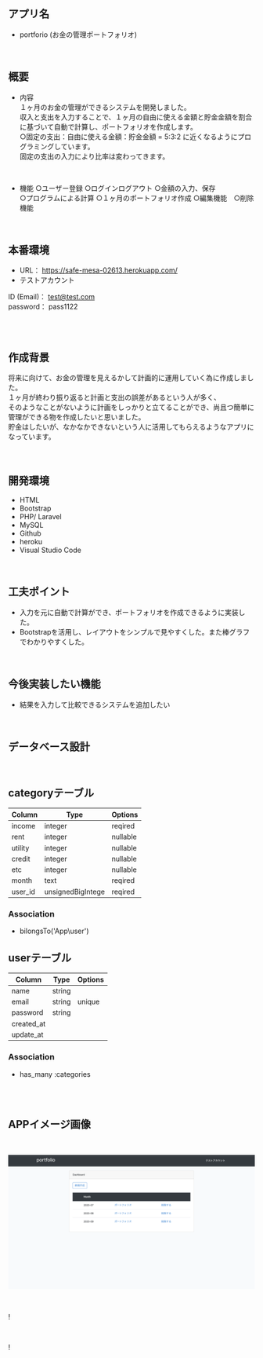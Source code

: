 ## アプリ名
- portforio (お金の管理ポートフォリオ)

<br>

## 概要 
- 内容<br>
１ヶ月のお金の管理ができるシステムを開発しました。<br>
収入と支出を入力することで、１ヶ月の自由に使える金額と貯金金額を割合に基づいて自動で計算し、ポートフォリオを作成します。<br>
○固定の支出：自由に使える金額：貯金金額 = 5:3:2 に近くなるようにプログラミングしています。<br>
固定の支出の入力により比率は変わってきます。<br>
<br>

- 機能
○ユーザー登録  ○ログインログアウト  ○金額の入力、保存 <br>
○プログラムによる計算  ○１ヶ月のポートフォリオ作成  ○編集機能　○削除機能 <br>
<br>

## 本番環境

- URL： https://safe-mesa-02613.herokuapp.com/
- テストアカウント <br>

ID (Email)： test@test.com<br>
password： pass1122<br>
<br>

<br>


## 作成背景
将来に向けて、お金の管理を見えるかして計画的に運用していく為に作成しました。<br>
１ヶ月が終わり振り返ると計画と支出の誤差があるという人が多く、<br>
そのようなことがないように計画をしっかりと立てることができ、尚且つ簡単に管理ができる物を作成したいと思いました。<br>
貯金はしたいが、なかなかできないという人に活用してもらえるようなアプリになっています。<br>
<br>
<br>

## 開発環境
- HTML
- Bootstrap
- PHP/ Laravel
- MySQL
- Github
- heroku
- Visual Studio Code
<br>

## 工夫ポイント

- 入力を元に自動で計算ができ、ポートフォリオを作成できるように実装した。
- Bootstrapを活用し、レイアウトをシンプルで見やすくした。また棒グラフでわかりやすくした。
<br>

## 今後実装したい機能
- 結果を入力して比較できるシステムを追加したい
<br>


## データベース設計
<br>

## categoryテーブル

|Column|Type|Options|
|------|----|-------|
|income|integer|reqired|
|rent|integer|nullable|
|utility|integer|nullable|
|credit|integer|nullable|
|etc|integer|nullable|
|month|text|reqired|
|user_id|unsignedBigIntege|reqired|

### Association
- bilongsTo('App\user')


## userテーブル

|Column|Type|Options|
|------|----|-------|
|name|string|
|email|string|unique|
|password|string|
|created_at|
|update_at|

### Association
- has_many :categories




<br>
<br>

## APPイメージ画像
<br>

![ファイル選択](portfolio1.jpg)

<br>

!

<br>

!
